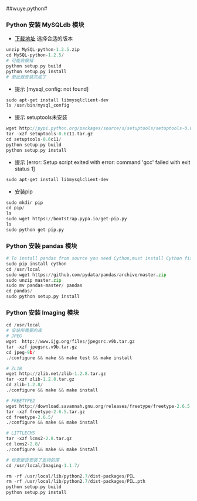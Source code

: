 ##wuye.python#
### Python 安装 MySQLdb 模块
* [下载地址](https://pypi.python.org/pypi/MySQL-python) 选择合适的版本

```php
unzip MySQL-python-1.2.5.zip
cd MySQL-python-1.2.5/
# 可能会报错
python setup.py build
python setup.py install
# 至此就安装完成了
```
* 提示 [mysql_config: not found]

```php
sudo apt-get install libmysqlclient-dev
ls /usr/bin/mysql_config
```
* 提示 setuptools未安装

```php
wget http://pypi.python.org/packages/source/s/setuptools/setuptools-0.6c11.tar.gz
tar -xzf setuptools-0.6c11.tar.gz
cd setuptools-0.6c11/
python setup.py build
python setup.py install
```
* 提示 [error: Setup script exited with error: command 'gcc' failed with exit status 1]

```php
sudo apt-get install libmysqlclient-dev
```
* 安装pip
```python
sudo mkdir pip
cd pip/
ls
sudo wget https://bootstrap.pypa.io/get-pip.py
ls
sudo python get-pip.py
```

### Python 安装 pandas 模块
```python
# To install pandas from source you need Cython,must install Cython fisrt
sudo pip install cython
cd /usr/local
sudo wget https://github.com/pydata/pandas/archive/master.zip
sudo unzip master.zip
sudo mv pandas-master/ pandas
cd pandas/
sudo python setup.py install
```

### Python 安装 Imaging 模块

```python
cd /usr/local
# 安装所需要的库
# JPEG
wget  http://www.ijg.org/files/jpegsrc.v9b.tar.gz
tar -xzf jpegsrc.v9b.tar.gz
cd jpeg-9b/
./configure && make && make test && make install

# ZLIB
wget http://zlib.net/zlib-1.2.8.tar.gz
tar -xzf zlib-1.2.8.tar.gz
cd zlib-1.2.8/
./configure && make && make install

# FREETYPE2
wget http://download.savannah.gnu.org/releases/freetype/freetype-2.6.5.tar.gz
tar -xzf freetype-2.6.5.tar.gz
cd freetype-2.6.5/
./configure && make && make install

# LITTLECMS
tar -xzf lcms2-2.8.tar.gz 
cd lcms2-2.8/
./configure && make && make install

# 检查是否安装了支持的库
cd /usr/local/Imaging-1.1.7/

rm -rf /usr/local/lib/python2.7/dist-packages/PIL
rm -rf /usr/local/lib/python2.7/dist-packages/PIL.pth
python setup.py build
python setup.py install
```
